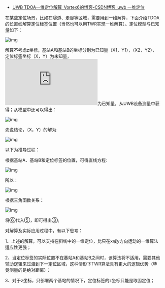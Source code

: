 - [UWB TDOA一维定位解算_Vortex6的博客-CSDN博客_uwb 一维定位](https://blog.csdn.net/qingqingdepiaoguo/article/details/123848376?spm=1001.2101.3001.6650.16&utm_medium=distribute.pc_relevant.none-task-blog-2~default~BlogCommendFromBaidu~default-16-123848376-blog-104823083.pc_relevant_multi_platform_whitelistv3&depth_1-utm_source=distribute.pc_relevant.none-task-blog-2~default~BlogCommendFromBaidu~default-16-123848376-blog-104823083.pc_relevant_multi_platform_whitelistv3&utm_relevant_index=20)

 在某些定位场景，比如在隧道、走廊等区域，需要用到一维解算，下面介绍TDOA的长直线解算定位标签位置（当然也可以用TWR实现一维解算）。定位模型与已知量如下：

![img](https://img-blog.csdnimg.cn/769ce6822eb54f1d90c5bc974dc02282.png?x-oss-process=image/watermark,type_d3F5LXplbmhlaQ,shadow_50,text_Q1NETiBAVm9ydGV4Ng==,size_20,color_FFFFFF,t_70,g_se,x_16)

 解算不考虑z坐标，基站A和基站B的坐标分别为已知量（X1，Y1），（X2，Y2），定位标签坐标（X，Y）为未知量，![TDOA_{AB}](https://latex.codecogs.com/gif.latex?TDOA_%7BAB%7D)为已知量，从UWB设备测量中获得；从模型中还可以得出：

![img](https://img-blog.csdnimg.cn/c9306f8be9e7479e812aa1d2ef28e457.png?x-oss-process=image/watermark,type_d3F5LXplbmhlaQ,shadow_50,text_Q1NETiBAVm9ydGV4Ng==,size_20,color_FFFFFF,t_70,g_se,x_16)

  先说结论，（X，Y）的解为:

![img](https://img-blog.csdnimg.cn/179fea9ffe3e4f00bac31f0fb7f360ef.png?x-oss-process=image/watermark,type_d3F5LXplbmhlaQ,shadow_50,text_Q1NETiBAVm9ydGV4Ng==,size_20,color_FFFFFF,t_70,g_se,x_16)

 以下为推导过程：

 根据基站A、基站B和定位标签的位置，可得直线方程:

![img](https://img-blog.csdnimg.cn/1e8d653030e04f03a910e8371064e73a.png?x-oss-process=image/watermark,type_d3F5LXplbmhlaQ,shadow_50,text_Q1NETiBAVm9ydGV4Ng==,size_20,color_FFFFFF,t_70,g_se,x_16)

 所以：

![img](https://img-blog.csdnimg.cn/8280fffb66fe459b873184cec39cd27d.png?x-oss-process=image/watermark,type_d3F5LXplbmhlaQ,shadow_50,text_Q1NETiBAVm9ydGV4Ng==,size_20,color_FFFFFF,t_70,g_se,x_16)

 根据三角函数关系：

![img](https://img-blog.csdnimg.cn/e1d995cc758d4d998195083d01b048c9.png?x-oss-process=image/watermark,type_d3F5LXplbmhlaQ,shadow_50,text_Q1NETiBAVm9ydGV4Ng==,size_20,color_FFFFFF,t_70,g_se,x_16)

 将⑥代入⑤，即可得出③。

对解算及实际应用过程中，有以下思考：

1、上述的解算，可以支持在斜线中的一维定位，比只在x或y方向运动的一维算法适应性更强；

2、当定位标签的实际位置不在基站A和基站B之间时，该算法将不适用，需要其他辅助逻辑来过渡到下一定位区域，这种情形下TWR算法具有更大的逻辑优势（毕竟测量的是绝对距离）；

 3、对于z坐标，只部署两个基站的情况下，定位标签的z坐标只能是取固定值；